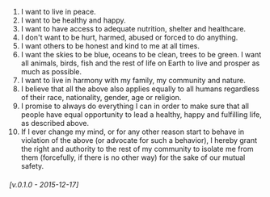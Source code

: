 1. I want to live in peace.
2. I want to be healthy and happy.
3. I want to have access to adequate nutrition, shelter and healthcare.
4. I don't want to be hurt, harmed, abused or forced to do anything.
5. I want others to be honest and kind to me at all times.
6. I want the skies to be blue, oceans to be clean, trees to be green. I want all animals, birds, fish and the rest of life on Earth to live and prosper as much as possible.
7. I want to live in harmony with my family, my community and nature.
8. I believe that all the above also applies equally to all humans regardless of their race, nationality, gender, age or religion.
9. I promise to always do everything I can in order to make sure that all people have equal opportunity to lead a healthy, happy and fulfilling life, as described above.
10. If I ever change my mind, or for any other reason start to behave in violation of the above (or advocate for such a behavior), I hereby grant the right and authority to the rest of my community to isolate me from them (forcefully, if there is no other way) for the sake of our mutual safety.

###### [v.0.1.0 - 2015-12-17]
